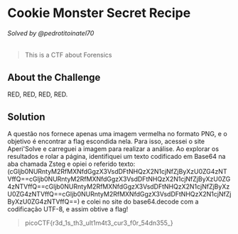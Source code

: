 # Cookie Monster Secret Recipe
###### Solved by @pedrotitoinatel70
> This is a CTF about Forensics
## About the Challenge
RED, RED, RED, RED. 
## Solution
A questão nos fornece apenas uma imagem vermelha no formato PNG, e o objetivo é encontrar a flag escondida nela. Para isso, acessei o site Aperi'Solve e carreguei a imagem para realizar a análise. Ao explorar os resultados e rolar a página, identifiquei um texto codificado em Base64 na aba chamada Zsteg e opiei o referido texto:(cGljb0NURntyM2RfMXNfdGgzX3VsdDFtNHQzX2N1cjNfZjByXzU0ZG4zNTVffQ==cGljb0NURntyM2RfMXNfdGgzX3VsdDFtNHQzX2N1cjNfZjByXzU0ZG4zNTVffQ==cGljb0NURntyM2RfMXNfdGgzX3VsdDFtNHQzX2N1cjNfZjByXzU0ZG4zNTVffQ==cGljb0NURntyM2RfMXNfdGgzX3VsdDFtNHQzX2N1cjNfZjByXzU0ZG4zNTVffQ==) e colei no site do base64.decode com a codificação UTF-8, e assim obtive a flag!
> picoCTF{r3d_1s_th3_ult1m4t3_cur3_f0r_54dn355_}
